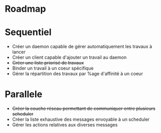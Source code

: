 # Roadmap


# Sequentiel

- Créer un daemon capable de gérer automatiquement les travaux à lancer
- Créer un client capable d'ajouter un travail au daemon
- ~~Créer une liste priorisé de travaux~~
- Binder un travail à un coeur spécifique
- Gérer la répartition des travaux par %age d'affinité à un coeur

# Parallele

- ~~Créer la couche réseau permettant de communiquer entre plusieurs scheduler~~
- Créer la liste exhaustive des messages envoyable à un scheduler
- Gérer les actions relatives aux diverses messages
